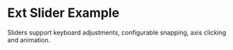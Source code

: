 # Ext Slider Example #

Sliders support keyboard adjustments, configurable snapping, axis clicking and animation.
